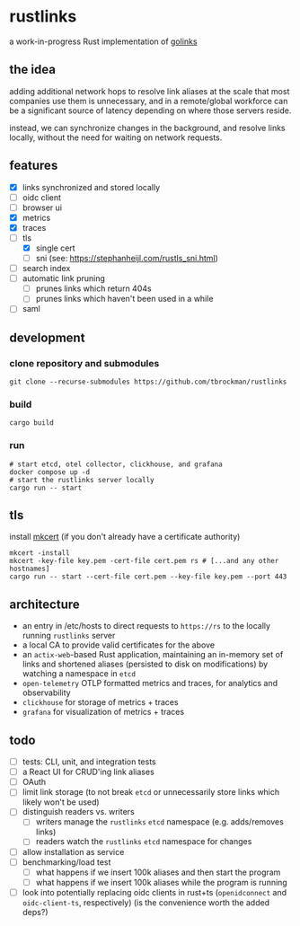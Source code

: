 # rustlinks

a work-in-progress Rust implementation of [golinks](https://golinks.github.io/golinks/)

## the idea

adding additional network hops to resolve link aliases at the scale that most companies use them is unnecessary, and in a remote/global workforce can be a significant source of latency depending on where those servers reside.

instead, we can synchronize changes in the background, and resolve links locally, without the need for waiting on network requests.

## features

- [x] links synchronized and stored locally
- [ ] oidc client
- [ ] browser ui
- [x] metrics
- [x] traces
- [ ] tls
  - [x] single cert
  - [ ] sni (see: https://stephanheijl.com/rustls_sni.html)
- [ ] search index
- [ ] automatic link pruning
  - [ ] prunes links which return 404s
  - [ ] prunes links which haven't been used in a while
- [ ] saml

## development

### clone repository and submodules

```shell
git clone --recurse-submodules https://github.com/tbrockman/rustlinks
```

### build

```shell
cargo build
```

### run

```shell
# start etcd, otel collector, clickhouse, and grafana
docker compose up -d
# start the rustlinks server locally
cargo run -- start
```

## tls

install [mkcert](https://github.com/FiloSottile/mkcert#installation) (if you don't already have a certificate authority)

```shell
mkcert -install
mkcert -key-file key.pem -cert-file cert.pem rs # [...and any other hostnames]
cargo run -- start --cert-file cert.pem --key-file key.pem --port 443
```

## architecture

- an entry in /etc/hosts to direct requests to `https://rs` to the locally running `rustlinks` server
- a local CA to provide valid certificates for the above
- an `actix-web`-based Rust application, maintaining an in-memory set of links and shortened aliases (persisted to disk on modifications) by watching a namespace in `etcd`
- `open-telemetry` OTLP formatted metrics and traces, for analytics and observability
- `clickhouse` for storage of metrics + traces
- `grafana` for visualization of metrics + traces

## todo

- [ ] tests: CLI, unit, and integration tests
- [ ] a React UI for CRUD'ing link aliases
- [ ] OAuth
- [ ] limit link storage (to not break `etcd` or unnecessarily store links which likely won't be used)
- [ ] distinguish readers vs. writers
  - [ ] writers manage the `rustlinks` `etcd` namespace (e.g. adds/removes links)
  - [ ] readers watch the `rustlinks` `etcd` namespace for changes
- [ ] allow installation as service
- [ ] benchmarking/load test
  - [ ] what happens if we insert 100k aliases and then start the program
  - [ ] what happens if we insert 100k aliases while the program is running
- [ ] look into potentially replacing oidc clients in rust+ts (`openidconnect` and `oidc-client-ts`, respectively) (is the convenience worth the added deps?)
